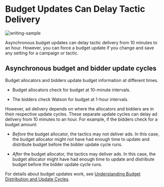 # Budget Updates Can Delay Tactic Delivery

![writing-sample](https://img.shields.io/badge/status-writing%20sample-brightgreen)

Asynchronous budget updates can delay tactic delivery from 10 minutes to an hour. However, you can force a budget update if you change and save any setting for a campaign or tactic.

## Asynchronous budget and bidder update cycles

Budget allocators and bidders update budget information at different times.

-  Budget allocators check for budget at 10-minute intervals.

- The bidders check Watson for budget at 1-hour intervals.

However, ad delivery depends on where the allocators and bidders are in their respective update cycles. These separate update cycles can delay ad delivery from 10 minutes to an hour. For example, if the bidders check for a budget amount:

- _Before_ the budget allocator, the tactics may not deliver ads. In this case, the budget allocator might not have had enough time to update and distribute budget before the bidder update cycle runs.

- _After_ the budget allocator, the tactics may deliver ads. In this case, the budget allocator might have had enough time to update and distribute budget before the bidder update cycle runs.

For details about budget updates work, see [Understanding Budget Distribution and Update Cycles](update-cycle.md).

